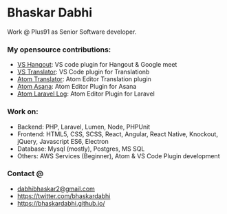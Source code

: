 # Bhaskar Dabhi

Work @ Plus91 as Senior Software developer.

### My opensource contributions:

 - [VS Hangout](https://marketplace.visualstudio.com/items?itemName=bhaskardabhi.vs-hangout): VS code plugin for Hangout & Google meet
 - [VS Translator](https://marketplace.visualstudio.com/items?itemName=bhaskardabhi.vs-translator): VS Code plugin for Translationb
 - [Atom Translator](https://atom.io/packages/atom-translator): Atom Editor Translation plugin
 - [Atom Asana](https://atom.io/packages/atom-asana): Atom Editor Plugin for Asana
 - [Atom Laravel Log](https://atom.io/packages/atom-laravel-log): Atom Editor Plugin for Laravel

### Work on:

 - Backend: PHP, Laravel, Lumen, Node, PHPUnit
 - Frontend: HTML5, CSS, SCSS, React, Angular, React Native, Knockout, jQuery, Javascript ES6, Electron
 - Database: Mysql (mostly), Postgres, MS SQL
 - Others: AWS Services (Beginner), Atom & VS Code Plugin development

### Contact @

 - dabhibhaskar2@gmail.com
 - https://twitter.com/bhaskardabhi
 - https://bhaskardabhi.github.io/
